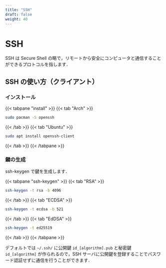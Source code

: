 ```yaml
---
title: "SSH"
draft: false
weight: 40
---
```


# SSH

SSH は Secure Shell の略で，リモートから安全にコンピュータと通信することができるプロトコルを指します．

## SSH の使い方（クライアント）

### インストール

{{< tabpane "install" >}}
{{< tab "Arch" >}}

```sh
sudo pacman -S openssh
```

{{< /tab >}}
{{< tab "Ubuntu" >}}

```sh
sudo apt install openssh-client
```

{{< /tab >}}
{{< /tabpane >}}

### 鍵の生成

ssh-keygen で鍵を生成します．

{{< tabpane "ssh-keygen" >}}
{{< tab "RSA" >}}

```sh
ssh-keygen -t rsa -b 4096
```

{{< /tab >}}
{{< tab "ECDSA" >}}

```sh
ssh-keygen -t ecdsa -b 521
```

{{< /tab >}}
{{< tab "EdDSA" >}}

```sh
ssh-keygen -t ed25519
```

{{< /tab >}}
{{< /tabpane >}}

デフォルトでは `~/.ssh/` に公開鍵 `id_[algorithm].pub` と秘密鍵 `id_[algorithm]` が作られるので，SSH サーバに公開鍵を登録することでパスワード認証せずに通信を行うことができます．
